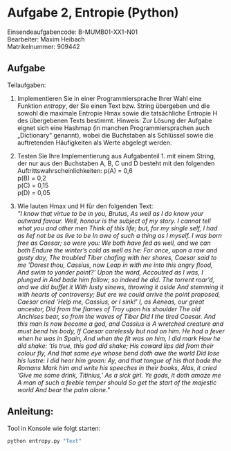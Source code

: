 # Aufgabe 2, Entropie (Python)
Einsendeaufgabencode: B-MUMB01-XX1-N01  
Bearbeiter: Maxim Heibach  
Matrikelnummer: 909442      

## Aufgabe
Teilaufgaben:
1. Implementieren Sie in einer Programmiersprache Ihrer Wahl eine Funktion *entropy*, der Sie einen Text bzw. String übergeben und die sowohl die maximale Entropie Hmax sowie die tatsächliche Entropie H des übergebenen Texts bestimmt.
Hinweis: Zur Lösung der Aufgabe eignet sich eine Hashmap (in manchen Programmiersprachen auch „Dictionary“ genannt), wobei die Buchstaben als Schlüssel sowie die auftretenden Häufigkeiten als Werte abgelegt werden.  

2. Testen Sie Ihre Implementierung aus Aufgabenteil 1. mit einem String, der nur aus den Buchstaben A, B, C und D besteht mit den folgenden Auftrittswahrscheinlichkeiten:
p(A) = 0,6  
p(B) = 0,2  
p(C) = 0,15  
p(D) = 0,05   

3. Wie lauten Hmax und H für den folgenden Text:  
*"I know that virtue to be in you, Brutus, As well as I do know your outward favour. Well, honour is the subject of my story. I cannot tell what you and other men Think of this life; but, for my single self, I had as lief not be as live to be In awe of such a thing as I myself. I was born free as Caesar; so were you: We both have fed as well, and we can both Endure the winter’s cold as well as he: For once, upon a raw and gusty day, The troubled Tiber chafing with her shores, Caesar said to me ’Darest thou, Cassius, now Leap in with me into this angry flood, And swim to yonder point?’ Upon the word, Accoutred as I was, I plunged in And bade him follow; so indeed he did. The torrent roar’d, and we did buffet it With lusty sinews, throwing it aside And stemming it with hearts of controversy; But ere we could arrive the point proposed, Caesar cried ’Help me, Cassius, or I sink!’ I, as Aeneas, our great ancestor, Did from the flames of Troy upon his shoulder The old Anchises bear, so from the waves of Tiber Did I the tired Caesar. And this man Is now become a god, and Cassius is A wretched creature and must bend his body, If Caesar carelessly but nod on him. He had a fever when he was in Spain, And when the fit was on him, I did mark How he did shake: ’tis true, this god did shake; His coward lips did from their colour fly, And that same eye whose bend doth awe the world Did lose his lustre: I did hear him groan: Ay, and that tongue of his that bade the Romans Mark him and write his speeches in their books, Alas, it cried ’Give me some drink, Titinius,’ As a sick girl. Ye gods, it doth amaze me A man of such a feeble temper should So get the start of the majestic world And bear the palm alone."*

## Anleitung:
Tool in Konsole wie folgt starten:
```sh
python entropy.py "Text"
```
